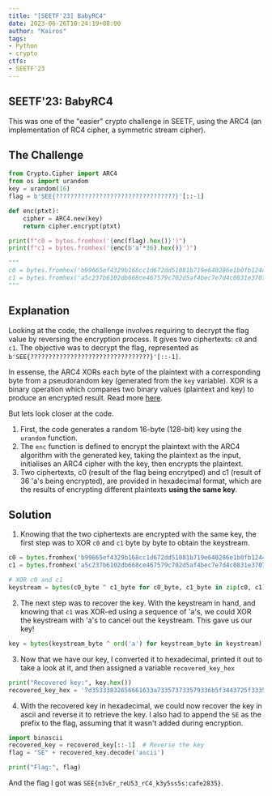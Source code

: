 ```yaml
---
title: "[SEETF'23] BabyRC4"
date: 2023-06-26T10:24:19+08:00
author: "Kairos"
tags:
- Python
- crypto
ctfs:
- SEETF'23
---
```


## SEETF'23: BabyRC4

This was one of the "easier" crypto challenge in SEETF, using the ARC4 (an implementation of RC4 cipher, a symmetric stream cipher).

## The Challenge

```py
from Crypto.Cipher import ARC4
from os import urandom
key = urandom(16)
flag = b'SEE{?????????????????????????????????}'[::-1]

def enc(ptxt):
    cipher = ARC4.new(key)
    return cipher.encrypt(ptxt)

print(f"c0 = bytes.fromhex('{enc(flag).hex()}')")
print(f"c1 = bytes.fromhex('{enc(b'a'*36).hex()}')")

"""
c0 = bytes.fromhex('b99665ef4329b168cc1d672dd51081b719e640286e1b0fb124403cb59ddb3cc74bda4fd85dfc')
c1 = bytes.fromhex('a5c237b6102db668ce467579c702d5af4bec7e7d4c0831e3707438a6a3c818d019d555fc')
"""
```


## Explanation

Looking at the code, the challenge involves requiring to decrypt the flag value by reversing the encryption process. It gives two ciphertexts: `c0` and `c1`. The objective was to decrypt the flag, represented as `b'SEE{?????????????????????????????????}'[::-1]`.

In essense, the ARC4 XORs each byte of the plaintext with a corresponding byte from a pseudorandom key (generated from the `key` variable). XOR is a binary operation which compares two  binary values (plaintext and key) to produce an encrypted result. Read more [here](https://www.101computing.net/xor-encryption-algorithm/).

But lets look closer at the code.
1. First, the code generates a random 16-byte (128-bit) key using the `urandom` function.
2. The `enc` function is defined to encrypt the plaintext with the ARC4 algorithm with the generated key, taking the plaintext as the input, initialises an ARC4 cipher with the key, then encrypts the plaintext.
3. Two ciphertexts, c0 (result of the flag being encrytped) and c1 (result of 36 'a's being encrypted), are provided in hexadecimal format, which are the results of encrypting different plaintexts **using the same key**.


## Solution

1. Knowing that the two ciphertexts are encrypted with the same key, the first step was to XOR  `c0` and `c1` byte by byte to obtain the keystream. 

```py
c0 = bytes.fromhex('b99665ef4329b168cc1d672dd51081b719e640286e1b0fb124403cb59ddb3cc74bda4fd85dfc')
c1 = bytes.fromhex('a5c237b6102db668ce467579c702d5af4bec7e7d4c0831e3707438a6a3c818d019d555fc')

# XOR c0 and c1 
keystream = bytes(c0_byte ^ c1_byte for c0_byte, c1_byte in zip(c0, c1))
```

2. The next step was to recover the key. With the keystream in hand, and knowing that `c1` was XOR-ed using a sequence of 'a's, we could XOR the keystream with 'a's to cancel out the keystream. This gave us our key!
```py
key = bytes(keystream_byte ^ ord('a') for keystream_byte in keystream)
```

3. Now that we have our key, I converted it to hexadecimal, printed it out to take a look at it, and then assigned a variable `recovered_key_hex` 
```py
print("Recovered key:", key.hex())
recovered_key_hex = '7d35333832656661633a733573733579336b5f3443725f33355565725f724576336e7b45'
```
4. With the recovered key in hexadecimal, we could now recover the key in ascii and reverse it to retrieve the key. I also had to append the `SE` as the prefix to the flag, assuming that it wasn't added during encryption.
```py
import binascii
recovered_key = recovered_key[::-1]  # Reverse the key
flag = "SE" + recovered_key.decode('ascii')

print("Flag:", flag)

```

And the flag I got was `SEE{n3vEr_reU53_rC4_k3y5ss5s:cafe2835}`.